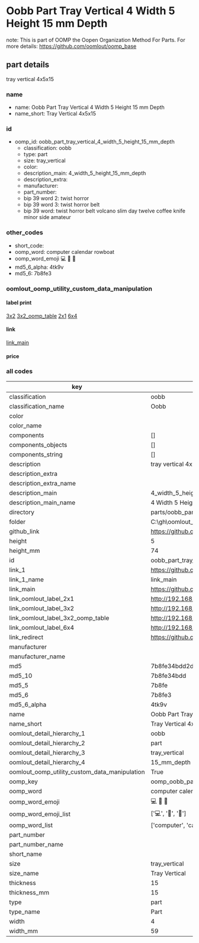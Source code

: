 # Oobb Part Tray Vertical 4 Width 5 Height 15 mm Depth  

note: This is part of OOMP the Oopen Organization Method For Parts. For more details: https://github.com/oomlout/oomp_base

##  part details
  



tray vertical 4x5x15



### name
* name: Oobb Part Tray Vertical 4 Width 5 Height 15 mm Depth
* name_short: Tray Vertical 4x5x15 
### id
* oomp_id: oobb_part_tray_vertical_4_width_5_height_15_mm_depth
  * classification: oobb
  * type: part
  * size: tray_vertical
  * color: 
  * description_main: 4_width_5_height_15_mm_depth
  * description_extra: 
  * manufacturer: 
  * part_number: 
  * bip 39 word 2: twist horror
  * bip 39 word 3: twist horror belt
  * bip 39 word: twist horror belt volcano slim day twelve coffee knife minor side amateur

### other_codes
* short_code: 
* oomp_word: computer calendar rowboat
* oomp_word_emoji :computer: :calendar: :rowboat:
* md5_6_alpha: 4tk9v
* md5_6: 7b8fe3






### oomlout_oomp_utility_custom_data_manipulation
#### label print
[3x2](http://192.168.1.245:1112/?label=oomp%204tk9v)
[3x2_oomp_table](http://192.168.1.108:1112/?label=oomp%204tk9v)
[2x1](http://192.168.1.242:1112/?label=oomp%204tk9v)
[6x4](http://192.168.1.55:1112/?label=oomp%204tk9v)    

#### link

[link_main](https://github.com/oomlout/oomlout_oobb_version_4_generated_parts/tree/main/navigation_oomp/oobb/part/tray_vertical/4_width_5_height_15_mm_depth/part)                              

#### price







### all codes 
| key | value |  
| --- | --- |  
| classification | oobb |  
| classification_name | Oobb |  
| color |  |  
| color_name |  |  
| components | [] |  
| components_objects | [] |  
| components_string | [] |  
| description | tray vertical 4x5x15 |  
| description_extra |  |  
| description_extra_name |  |  
| description_main | 4_width_5_height_15_mm_depth |  
| description_main_name | 4 Width 5 Height 15 mm Depth |  
| directory | parts/oobb_part_tray_vertical_4_width_5_height_15_mm_depth |  
| folder | C:\gh\oomlout_oobb_version_4_generated_parts\parts\oobb_part_tray_vertical_4_width_5_height_15_mm_depth |  
| github_link | https://github.com/oomlout/oomlout_oomp_part_src/tree/main/parts/oobb_part_tray_vertical_4_width_5_height_15_mm_depth |  
| height | 5 |  
| height_mm | 74 |  
| id | oobb_part_tray_vertical_4_width_5_height_15_mm_depth |  
| link_1 | https://github.com/oomlout/oomlout_oobb_version_4_generated_parts/tree/main/navigation_oomp/oobb/part/tray_vertical/4_width_5_height_15_mm_depth/part |  
| link_1_name | link_main |  
| link_main | https://github.com/oomlout/oomlout_oobb_version_4_generated_parts/tree/main/navigation_oomp/oobb/part/tray_vertical/4_width_5_height_15_mm_depth/part |  
| link_oomlout_label_2x1 | http://192.168.1.242:1112/?label=oomp%204tk9v |  
| link_oomlout_label_3x2 | http://192.168.1.245:1112/?label=oomp%204tk9v |  
| link_oomlout_label_3x2_oomp_table | http://192.168.1.108:1112/?label=oomp%204tk9v |  
| link_oomlout_label_6x4 | http://192.168.1.55:1112/?label=oomp%204tk9v |  
| link_redirect | https://github.com/oomlout/oomlout_oobb_version_4_generated_parts/tree/main/parts/oobb_tray_vertical_04_05_15 |  
| manufacturer |  |  
| manufacturer_name |  |  
| md5 | 7b8fe34bdd2d3d60e065ef5a29db6f5c |  
| md5_10 | 7b8fe34bdd |  
| md5_5 | 7b8fe |  
| md5_6 | 7b8fe3 |  
| md5_6_alpha | 4tk9v |  
| name | Oobb Part Tray Vertical 4 Width 5 Height 15 mm Depth |  
| name_short | Tray Vertical 4x5x15  |  
| oomlout_detail_hierarchy_1 | oobb |  
| oomlout_detail_hierarchy_2 | part |  
| oomlout_detail_hierarchy_3 | tray_vertical |  
| oomlout_detail_hierarchy_4 | 15_mm_depth |  
| oomlout_oomp_utility_custom_data_manipulation | True |  
| oomp_key | oomp_oobb_part_tray_vertical_4_width_5_height_15_mm_depth |  
| oomp_word | computer calendar rowboat |  
| oomp_word_emoji | :computer: :calendar: :rowboat: |  
| oomp_word_emoji_list | [':computer:', ':calendar:', ':rowboat:'] |  
| oomp_word_list | ['computer', 'calendar', 'rowboat'] |  
| part_number |  |  
| part_number_name |  |  
| short_name |  |  
| size | tray_vertical |  
| size_name | Tray Vertical |  
| thickness | 15 |  
| thickness_mm | 15 |  
| type | part |  
| type_name | Part |  
| width | 4 |  
| width_mm | 59 |  
